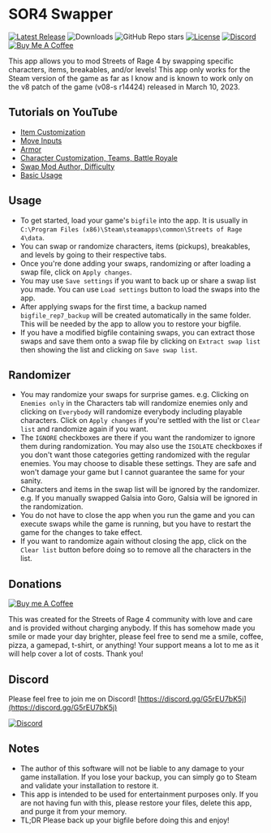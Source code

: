 # SOR4 Swapper

[![Latest Release](https://badgen.net/github/release/honganqi/SOR4CharacterSwapper "Latest Release")](https://github.com/honganqi/SOR4CharacterSwapper/releases/latest) ![Downloads](https://img.shields.io/github/downloads/honganqi/SOR4CharacterSwapper/total "Downloads") ![GitHub Repo stars](https://img.shields.io/github/stars/honganqi/SOR4CharacterSwapper "GitHub Repo stars") [![License](https://img.shields.io/github/license/honganqi/SOR4CharacterSwapper "License")](https://github.com/honganqi/SOR4CharacterSwapper/blob/main/LICENSE) [![Discord](https://badgen.net/discord/members/5J63RUM8C4?icon=discord&label "Discord")](https://discord.gg/5J63RUM8C4) [![Buy Me A Coffee](https://badgen.net/badge/icon/Donate?icon=buymeacoffee&label "Donate through Buy Me A Coffee")](https://buymeacoffee.com/honganqi)

This app allows you to mod Streets of Rage 4 by swapping
specific characters, items, breakables, and/or levels!
This app only works for the Steam version of the game as far
as I know and is known to work only on the v8 patch of the
game (v08-s r14424) released in March 10, 2023.

## Tutorials on YouTube
* [Item Customization](https://youtu.be/yPo7oOXnq9g)
* [Move Inputs](https://youtu.be/O7lH-5gBrXY)
* [Armor](https://youtu.be/IXv2w2yVzVM)
* [Character Customization, Teams, Battle Royale](https://youtu.be/zr34cwzrnrM)
* [Swap Mod Author, Difficulty](https://youtu.be/w1_efI2H4Hg)
* [Basic Usage](https://youtu.be/9uCy-UJBRkA)

## Usage
* To get started, load your game's `bigfile` into the app. It
is usually in `C:\Program Files
(x86)\Steam\steamapps\common\Streets of Rage 4\data`.
* You can swap or randomize characters, items (pickups),
breakables, and levels by going to their respective tabs.
* Once you're done adding your swaps, randomizing or after
loading a swap file, click on `Apply changes`.
* You may use `Save settings` if you want to back up or share
a swap list you made. You can use `Load settings` button to
load the swaps into the app.
* After applying swaps for the first time, a backup named
`bigfile_rep7_backup` will be created automatically in the
same folder. This will be needed by the app to allow you to
restore your bigfile.
* If you have a modified bigfile containing swaps, you can
extract those swaps and save them onto a swap file by
clicking on `Extract swap list` then showing the list and
clicking on `Save swap list`.

## Randomizer
* You may randomize your swaps for surprise games. e.g. 
Clicking on `Enemies only` in the Characters tab will
randomize enemies only and clicking on `Everybody` will
randomize everybody including playable characters. Click on
`Apply changes` if you're settled with the list or
`Clear list` and randomize again if you want.
* The `IGNORE` checkboxes are there if you want the randomizer
to ignore them during randomization. You may also use the
`ISOLATE` checkboxes if you don't want those categories
getting randomized with the regular enemies. You may choose to
disable these settings. They are safe and won't damage your
game but I cannot guarantee the same for your sanity.
* Characters and items in the swap list will be ignored by the
randomizer. e.g. If you manually swapped Galsia into Goro,
Galsia will be ignored in the randomization.
* You do not have to close the app when you run the game and
you can execute swaps while the game is running, but you have
to restart the game for the changes to take effect.
* If you want to randomize again without closing the app,
click on the `Clear list` button before doing so to remove
all the characters in the list.

## Donations
[![Buy me A Coffee](http://sidestreamnetwork.net/wp-content/uploads/2021/06/white-button-e1624263691285.png "Buy Me A Coffee")](https://buymeacoffee.com/honganqi)

This was created for the Streets of Rage 4 community with
love and care  and is provided without charging anybody.
If this has somehow made you smile or made your day brighter,
please feel free to send me a smile, coffee, pizza, a gamepad,
t-shirt, or anything! Your support means a lot to me as it
will help cover a lot of costs. Thank you!

## Discord
Please feel free to join me on Discord!
[https://discord.gg/G5rEU7bK5j](https://discord.gg/G5rEU7bK5j)

[![Discord](https://discord.com/assets/f9bb9c4af2b9c32a2c5ee0014661546d.png)](https://discord.gg/G5rEU7bK5j)

## Notes
* The author of this software will not be liable to any
damage to your game installation. If you lose your backup,
you can simply go to Steam and validate your installation to
restore it.
* This app is intended to be used for entertainment purposes
only. If you are not having fun with this, please restore
your files, delete this app, and purge it from your memory.
* TL;DR Please back up your bigfile before doing this and
enjoy!